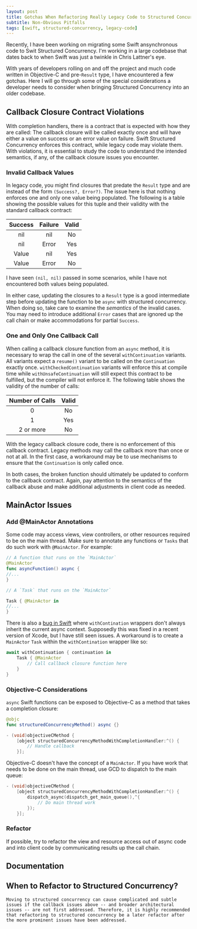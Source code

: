 ```yaml
---
layout: post
title: Gotchas When Refactoring Really Legacy Code to Structured Concurrency
subtitle: Non-Obvious Pitfalls
tags: [swift, structured-concurrency, legacy-code]
---
```

Recently, I have been working on migrating some Swift ansynchronous code to Swit Structured Concurrency. I'm working in a large codebase that dates back to when Swift was just a twinkle in Chris Lattner's eye.

With years of developers rolling on and off the project and much code written in Objective-C and pre-`Result` type, I have encountered a few gotchas. Here I will go through some of the special considerations a developer needs to consider when bringing Structured Concurrency into an older codebase.

## Callback Closure Contract Violations

With completion handlers, there is a contract that is expected with how they are called: The callback closure will be called exactly once and will have either a value on success or an error value on failure. Swift Structured Concurrency enforces this contract, while legacy code may violate them. With violations, it is essential to study the code to understand the intended semantics, if any, of the callback closure issues you encounter.

### Invalid Callback Values

In legacy code, you might find closures that predate the `Result` type and are instead of the form `(Success?, Error?)`. The issue here is that nothing enforces one and only one value being populated. The following is a table showing the possible values for this tuple and their validity with the standard callback contract:

| Success | Failure | Valid |
|:-------:|:-------:|:-----:|
| nil     | nil     | No    |
| nil     | Error   | Yes   |
| Value   | nil     | Yes   |
| Value   | Error   | No    |

I have seen `(nil, nil)` passed in some scenarios, while I have not encountered both values being populated.

In either case, updating the closures to a `Result` type is a good intermediate step before updating the function to be `async` with structured concurrency. When doing so, take care to examine the *semantics* of the invalid cases. You may need to introduce additional `Error` cases that are ignored up the call chain or make accommodations for partial `Success`.

### One and Only One Callback Call

When calling a callback closure function from an `async` method, it is necessary to wrap the call in one of the several `withContinuation` variants. All variants expect a `resume()` variant to be called on the `Continuation` exactly once. `withCheckedContinuation` variants will enforce this at compile time while `withUnsafeContinuation` will still expect this contract to be fulfilled, but the compiler will not enforce it. The following table shows the validity of the number of calls:

| Number of Calls | Valid |
|:---------------:|:-----:|
| 0               | No    |
| 1               | Yes   |
| 2 or more       | No    |

With the legacy callback closure code, there is no enforcement of this callback contract. Legacy methods may call the callback more than once or not at all. In the first case, a workaround may be to use mechanisms to ensure that the `Continuation` is only called once.

In both cases, the broken function should ultimately be updated to conform to the callback contract. Again, pay attention to the semantics of the callback abuse and make additional adjustments in client code as needed.

## MainActor Issues

### Add @MainActor Annotations
Some code may access views, view controllers, or other resources required to be on the main thread. Make sure to annotate any functions or `Tasks` that do such work with `@MainActor`. For example:

```swift
// A function that runs on the `MainActor`
@MainActor
func asyncFunction() async {
//...
}
```

```swift
// A `Task` that runs on the `MainActor`

Task { @MainActor in
//...
}
```

There is also a [bug in Swift](https://forums.swift.org/t/xcode-14-1-withcheckedcontinuations-body-will-run-on-background-thread-in-case-of-starting-from-main-actor/60953) where `withContination` wrappers don't always inherit the current async context. Supposedly this was fixed in a recent version of Xcode, but I have still seen issues. A workaround is to create a `MainActor` `Task` within the `withContination` wrapper like so:

```swift
await withContinuation { continuation in
    Task { @MainActor
        // Call callback closure function here
    }
}
```

### Objective-C Considerations 

`async` Swift functions can be exposed to Objective-C as a method that takes a completion closure:

```swift
@objc
func structuredConcurrencyMethod() async {}
```

```objectivec
- (void)objectiveCMethod {
    [object structuredConcurrencyMethodWithCompletionHandler:^() {
        // Handle callback
    }];
```

Objective-C doesn't have the concept of a `MainActor`. If you have work that needs to be done on the main thread, use GCD to dispatch to the main queue:

```objectivec
- (void)objectiveCMethod {
    [object structuredConcurrencyMethodWithCompletionHandler:^() {
        dispatch_async(dispatch_get_main_queue(),^{
            // Do main thread work
        });
    }];
```

### Refactor 

If possible, try to refactor the view and resource access out of async code and into client code by communicating results up the call chain.

## Documentation

## When to Refactor to Structured Concurrency?

    Moving to structured concurrency can cause complicated and subtle issues if the callback issues above -- and broader architectural issues -- are not first addressed. Therefore, it is highly recommended that refactoring to structured concurrency be a later refactor after the more prominent issues have been addressed.
